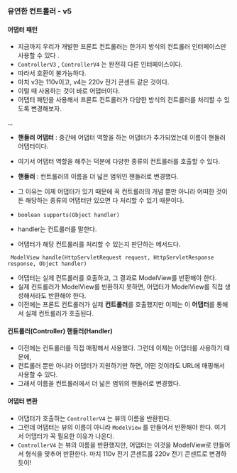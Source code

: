 ### 유연한 컨트롤러 - v5
#### 어댑터 패턴
* 지금까지 우리가 개발한 프론트 컨트롤러는 한가지 방식의 컨트롤러 인터페이스만 사용할 수 있다 .
* `ControllerV3` , `ControllerV4` 는 완전히 다른 인터페이스이다. 
* 따라서 호환이 불가능하다.
* 마치 v3는 110v이고, v4는 220v 전기 콘센트 같은 것이다. 
* 이럴 때 사용하는 것이 바로 어댑터이다.
* 어댑터 패턴을 사용해서 프론트 컨트롤러가 다양한 방식의 컨트롤러를 처리할 수 있도록 변경해보자.

...

* **핸들러 어댑터** : 중간에 어댑터 역할을 하는 어댑터가 추가되었는데 이름이 핸들러 어댑터이다. 
* 여기서 어댑터 역할을 해주는 덕분에 다양한 종류의 컨트롤러를 호출할 수 있다.

* **핸들러** : 컨트롤러의 이름을 더 넓은 범위인 핸들러로 변경했다. 
* 그 이유는 이제 어댑터가 있기 때문에 꼭 컨트롤러의 개념 뿐만 아니라 어떠한 것이든 해당하는 종류의 어댑터만 있으면 다 처리할 수 있기 때문이다.


* `boolean supports(Object handler)`
* handler는 컨트롤러를 말한다.
* 어댑터가 해당 컨트롤러를 처리할 수 있는지 판단하는 메서드다.

` ModelView handle(HttpServletRequest request, HttpServletResponse response, Object handler)`
* 어댑터는 실제 컨트롤러를 호출하고, 그 결과로 ModelView를 반환해야 한다.
* 실제 컨트롤러가 ModelView를 반환하지 못하면, 어댑터가 ModelView를 직접 생성해서라도 반환해야 한다.
* 이전에는 프론트 컨트롤러가 실제 **컨트롤러**를 호출했지만 이제는 이 **어댑터**를 통해서 실제 컨트롤러가 호출된다.

#### 컨트롤러(Controller) 핸들러(Handler)
* 이전에는 컨트롤러를 직접 매핑해서 사용했다. 그런데 이제는 어댑터를 사용하기 때문에, 
* 컨트롤러 뿐만 아니라 어댑터가 지원하기만 하면, 어떤 것이라도 URL에 매핑해서 사용할 수 있다. 
* 그래서 이름을 컨트롤러에서 더 넒은 범위의 핸들러로 변경했다.

#### 어댑터 변환
* 어댑터가 호출하는 `ControllerV4` 는 뷰의 이름을 반환한다. 
* 그런데 어댑터는 뷰의 이름이 아니라 `ModelView` 를 만들어서 반환해야 한다. 여기서 어댑터가 꼭 필요한 이유가 나온다.
* `ControllerV4` 는 뷰의 이름을 반환했지만, 어댑터는 이것을 ModelView로 만들어서 형식을 맞추어 반환한다. 
마치 110v 전기 콘센트를 220v 전기 콘센트로 변경하듯이!